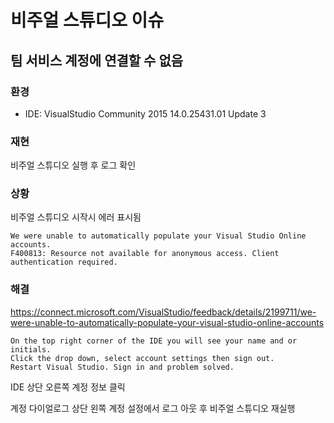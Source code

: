 # 비주얼 스튜디오 이슈

## 팀 서비스 계정에 연결할 수 없음

### 환경

* IDE: VisualStudio Community 2015 14.0.25431.01 Update 3

### 재현

비주얼 스튜디오 실행 후 로그 확인

### 상황

비주얼 스튜디오 시작시 에러 표시됨

    We were unable to automatically populate your Visual Studio Online accounts.
    F400813: Resource not available for anonymous access. Client authentication required.


### 해결
    
<https://connect.microsoft.com/VisualStudio/feedback/details/2199711/we-were-unable-to-automatically-populate-your-visual-studio-online-accounts>

    On the top right corner of the IDE you will see your name and or initials. 
    Click the drop down, select account settings then sign out. 
    Restart Visual Studio. Sign in and problem solved.

IDE 상단 오른쪽 계정 정보 클릭

계정 다이얼로그 상단 왼쪽 계정 설정에서 로그 아웃 후 비주얼 스튜디오 재실행

